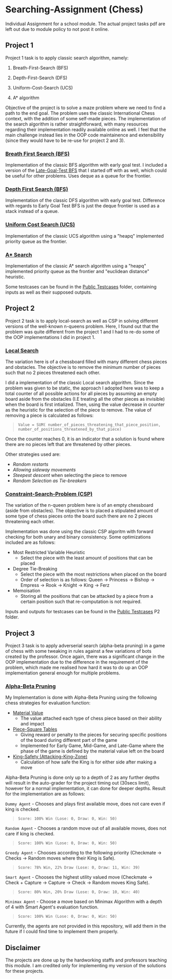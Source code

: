 # Searching-Assignment (Chess)

Individual Assignment for a school module. The actual project tasks pdf are left out due to module policy to not post it online.

## Project 1

Project 1 task is to apply classic search algorithm, namely:

1. Breath-First-Search (BFS)

2. Depth-First-Search (DFS)

3. Uniform-Cost-Search (UCS)

4. A* algorithm

Objective of the project is to solve a maze problem where we need to find a path to the end goal. The problem uses the classic International Chess context, with the addition of some self-made pieces. The implementation of the search algorithm is rather straightforward, with many resources regarding their implementation readily available online as well. I feel that the main challenge instead lies in the OOP code maintainence and extensibility (since they would have to be re-use for project 2 and 3).

### [Breath First Search (BFS)](./Code/uninformed-search/BFS.py)

Implementation of the classic BFS algorithm with early goal test. I included a version of the [Late-Goal-Test BFS](./Code/uninformed-search/LGT_BFS.py) that I started off with as well, which could be useful for other problems. Uses deque as a queue for the frontier.

### [Depth First Search (BFS)](./Code/uninformed-search/DFS.py)

Implementation of the classic DFS algorithm with early goal test. Difference with regards to Early Goal Test BFS is just the deque frontier is used as a stack instead of a queue.

### [Uniform Cost Search (UCS)](./Code/informed-search/UCS.py)

Implementation of the classic UCS algorithm using a "heapq" implemented priority queue as the frontier.

### [A* Search](./Code/informed-search/AStar.py)

Implementation of the classic A* search algorithm using a "heapq" implemented priority queue as the frontier and "euclidean distance" heuristic.

Some testcases can be found in the [Public Testcases](./Code/Public%20Testcases/P1) folder, containing inputs as well as their supposed outputs.

## Project 2

Project 2 task is to apply local-search as well as CSP in solving different versions of the well-known n-queens problem. Here, I found out that the problem was quite different from the project 1 and I had to re-do some of the OOP implementations I did in project 1.

### [Local Search](./Code/local-search/Local.py)

The variation here is of a chessboard filled with many different chess pieces and obstacles. The objective is to remove the minimum number of pieces such that no 2 pieces threatened each other.

I did a implementation of the classic Local search algorithm. Since the problem was given to be static, the approach I adopted here was to keep a total counter of all possible actions for all pieces by assuming an empty board aside from the obstacles (I.E treating all the other pieces as invisible) when the board is first intialized. Then, using the value decrease in counter as the heuristic for the selection of the piece to remove. The value of removing a piece is calculated as follows:
> `Value = SUM( number_of_pieces_threatening_that_piece_position, number_of_positions_threatened_by_that_piece)`

Once the counter reaches 0, it is an indicator that a solution is found where there are no pieces left that are threatened by other pieces.

Other strategies used are:

- *Random restarts*
- *Allowing sideway movements*
- *Steepest descent* when selecting the piece to remove
- *Random Selection as Tie-breakers*

### [Constraint-Search-Problem (CSP)](./Code/csp/CSP.py)

The variation of the n-queen problem here is of an empty chessboard (aside from obstacles). The objective is to placed a stipulated amount of some type of chess pieces onto the board such there are no 2 pieces threatening each other.

Implementation was done using the classic CSP algoritm with forward checking for both unary and binary consistency. Some optimizations included are as follows:

- Most Restricted Variable Heuristic
  - Select the piece with the least amount of positions that can be placed
- Degree Tie-Breaking
  - Select the piece with the most restrictions when placed on the board
  - Order of selection is as follows: Queen -> Princess -> Bishop -> Empress -> Rook -> Knight -> King -> Ferz
- Memoisation
  - Storing all the positions that can be attacked by a piece from a certain position such that re-computation is not required.

Inputs and outputs for testcases can be found in the [Public Testcases](./Code/Public%20Testcases/P2/) P2 folder.  

## Project 3

Project 3 task is to apply adverserial search (alpha-beta pruning) in a game of chess with some tweaking in rules against a few variations of bots created by the professor. Once again, there was a significant change in the OOP implementation due to the difference in the requirement of the problem, which made me realised how hard it was to do up an OOP implementation general enough for multiple problems.

### [Alpha-Beta Pruning](./Code/Adverserial%20Search/AB.py)

My Implementation is done with Alpha-Beta Pruning using the following chess strategies for evaluation function:

- [Material Value](https://www.chessprogramming.org/Material)
  - The value attached each type of chess piece based on their ability and impact
- [Piece-Square Tables](https://www.chessprogramming.org/Piece-Square_Tables)
  - Giving reward or penalty to the pieces for securing specific positions of the board during different part of the game
  - Implemented for Early Game, Mid-Game, and Late-Game where the phase of the game is defined by the material value left on the board
- [King-Safety (Attacking-King-Zone)](https://www.chessprogramming.org/King_Safety#Attacking_King_Zone)
  - Calculation of how safe the King is for either side after making a move

Alpha-Beta Pruning is done only up to a depth of 2 as any further depths will result in the auto-grader for the project timing out (30secs limit), however for a normal implementation, it can done for deeper depths. Result for the implementation are as follows:

`Dummy Agent` - Chooses and plays first available move, does not care even if king is checked.

> `Score: 100% Win (Lose: 0, Draw: 0, Win: 50)`

`Random Agent` - Chooses a random move out of all available moves, does not care if king is checked.

> `Score: 100% Win (Lose: 0, Draw: 0, Win: 50)`

`Greedy Agent` - Chooses according to the following priority (Checkmate -> Checks -> Random moves where their King is Safe).

> `Score: 78% Win, 22% Draw (Lose: 0, Draw: 11, Win: 39)`

`Smart Agent` - Chooses the highest utility valued move (Checkmate -> Check + Capture -> Capture -> Check -> Random moves King Safe).

>`Score: 80% Win, 20% Draw (Lose: 0, Draw: 10, Win: 40)`

`Minimax Agent` - Choose a move based on Minimax Algorithm with a depth of 4 with Smart Agent's evaluation function.

>`Score: 100% Win (Lose: 0, Draw: 0, Win: 50)`

Currently, the agents are not provided in this repository, will add them in the future if I could find time to implement them properly.

## Disclaimer

The projects are done up by the hardworking staffs and professors teaching this module. I am credited only for implementing my version of the solutions for these projects.
